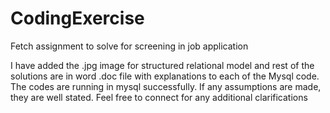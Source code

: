 # CodingExercise
Fetch assignment to solve for screening in job application

I have added the .jpg image for structured relational model and rest of the solutions are in word .doc file with explanations to each of the Mysql code. The codes are running in mysql successfully. If any assumptions are made, they are well stated. Feel free to connect for any additional clarifications
